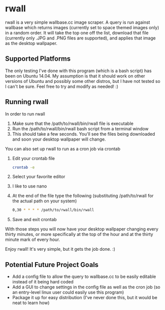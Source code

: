 # rwall
rwall is a very simple wallbase.cc image scraper.  A query is run against wallbase which returns images (currently set to space themed images only) in a random order.  It will take the top one off the list, download that file (currently only .JPG and .PNG files are supported), and applies that image as the desktop wallpaper.

## Supported Platforms
The only testing I've done with this program (which is a bash script) has been on Ubuntu 14.04.  My assumption is that it should work on other versions of Ubuntu and possibly some other distros, but I have not tested so I can't be sure.  Feel free to try and modify as needed!  :)

## Running rwall
In order to run rwall

1. Make sure that the /path/to/rwall/bin/rwall file is executable
1. Run the /path/to/rwall/bin/rwall bash script from a terminal window
  1. This should take a few seconds.  You'll see the files being downloaded and soon your desktop wallpaper will change.

You can also set up rwall to run as a cron job via crontab

1. Edit your crontab file

    ```bash
    crontab -e
    ```

1. Select your favorite editor
  1. I like to use nano
1. At the end of the file type the following (substituting /path/to/rwall for the actual path on your system)

    ```bash
    0,30 * * * * /path/to/rwall/bin/rwall
    ````

1. Save and exit crontab

With those steps you will now have your desktop wallpaper changing every thirty minutes, or more specifically at the top of the hour and at the thirty minute mark of every hour.

Enjoy rwall!  It's very simple, but it gets the job done.  :)

## Potential Future Project Goals
* Add a config file to allow the query to wallbase.cc to be easily editable instead of it being hard coded
* Add a GUI to change settings in the config file as well as the cron job (so an entry-level linux user could easily use this program)
* Package it up for easy distribution (I've never done this, but it would be neat to learn how)
